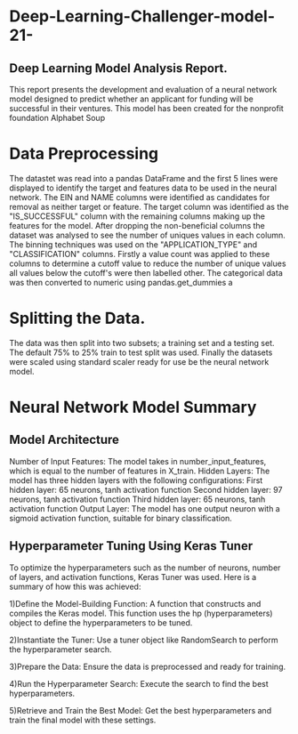 # Deep-Learning-Challenger-model-21-
## Deep Learning Model Analysis Report.
This report presents the development and evaluation of a neural network model designed to predict whether an applicant for funding will be successful in their ventures. This model has been created for the nonprofit foundation Alphabet Soup

# Data Preprocessing
The datastet was read into a pandas DataFrame and the first 5 lines were displayed to identify the target and features data to be used in the neural network. The EIN and NAME columns were identified as candidates for removal as neither target or feature. The target column was identified as the "IS_SUCCESSFUL" column with the remaining columns making up the features for the model. After dropping the non-beneficial columns the dataset was analysed to see the number of uniques values in each column. The binning techniques was used on the "APPLICATION_TYPE" and "CLASSIFICATION" columns. Firstly a value count was applied to these columns to determine a cutoff value to reduce the number of unique values all values below the cutoff's were then labelled other. The categorical data was then converted to numeric using pandas.get_dummies a

# Splitting the Data.
The data was then split into two subsets; a training set and a testing set. The default 75% to 25% train to test split was used. Finally the datasets were scaled using standard scaler ready for use be the neural network model.
# Neural Network Model Summary

## Model Architecture
Number of Input Features: The model takes in number_input_features, which is equal to the number of features in X_train.
Hidden Layers: The model has three hidden layers with the following configurations:
First hidden layer: 65 neurons, tanh activation function
Second hidden layer: 97 neurons, tanh activation function
Third hidden layer: 65 neurons, tanh activation function
Output Layer: The model has one output neuron with a sigmoid activation function, suitable for binary classification.

## Hyperparameter Tuning Using Keras Tuner
To optimize the hyperparameters such as the number of neurons, number of layers, and activation functions, Keras Tuner was used. Here is a summary of how this was achieved:

1)Define the Model-Building Function: A function that constructs and compiles the Keras model. This function uses the hp (hyperparameters) object to define the hyperparameters to be tuned.

2)Instantiate the Tuner: Use a tuner object like RandomSearch to perform the hyperparameter search.

3)Prepare the Data: Ensure the data is preprocessed and ready for training.

4)Run the Hyperparameter Search: Execute the search to find the best hyperparameters.

5)Retrieve and Train the Best Model: Get the best hyperparameters and train the final model with these settings.
